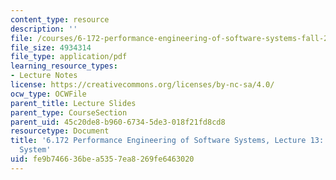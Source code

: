 ```yaml
---
content_type: resource
description: ''
file: /courses/6-172-performance-engineering-of-software-systems-fall-2018/fe9b746636bea5357ea8269fe6463020_MIT6_172F18_lec13.pdf
file_size: 4934314
file_type: application/pdf
learning_resource_types:
- Lecture Notes
license: https://creativecommons.org/licenses/by-nc-sa/4.0/
ocw_type: OCWFile
parent_title: Lecture Slides
parent_type: CourseSection
parent_uid: 45c20de8-b960-6734-5de3-018f21fd8cd8
resourcetype: Document
title: '6.172 Performance Engineering of Software Systems, Lecture 13: The Cilk Runtime
  System'
uid: fe9b7466-36be-a535-7ea8-269fe6463020
---
```

